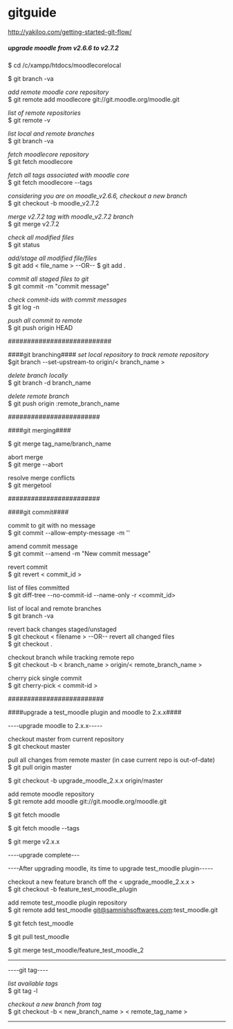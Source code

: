 gitguide
========
http://yakiloo.com/getting-started-git-flow/

##### upgrade moodle from v2.6.6 to v2.7.2 ######

$ cd /c/xampp/htdocs/moodlecorelocal

$ git branch -va 

<i>add remote moodle core repository</i> <br />
$ git remote add moodlecore git://git.moodle.org/moodle.git

<i>list of remote repositories</i> <br />
$ git remote -v

<i>list local and remote branches</i> <br />
$ git branch -va

<i>fetch moodlecore repository</i> <br />
$ git fetch moodlecore

<i>fetch all tags associated with moodle core</i>  <br />
$ git fetch moodlecore --tags

<i>considering you are on moodle_v2.6.6, checkout a new branch</i>  <br />
$ git checkout -b moodle_v2.7.2

<i>merge v2.7.2 tag with moodle_v2.7.2 branch</i>  <br /> 
$ git merge v2.7.2

<i> check all modified files</i> <br />
$ git status

<i> add/stage all modified file/files </i><br/>
$ git add < file_name >
--OR--
$ git add .

<i> commit all staged files to git </i> <br />
$ git commit -m "commit message"

<i> check commit-ids with commit messages </i> <br />
$ git log -n

<i> push all commit to remote </i> <br />
$ git push origin HEAD

###########################

####git branching####
<i>set local repository to track remote repository</i> <br />
$git branch --set-upstream-to origin/< branch_name >

<i>delete branch locally</i> <br /> 
$ git branch -d branch_name

<i>delete remote branch</i> <br />
$ git push origin :remote_branch_name

########################

####git merging####

$ git merge tag_name/branch_name

abort merge <br />
$ git merge --abort

resolve merge conflicts <br />
$ git mergetool

########################

####git commit####

commit to git with no message <br />
$ git commit --allow-empty-message -m ''

amend commit message <br />
$ git commit --amend -m "New commit message"

revert commit <br />
$ git revert < commit_id >

list of files committed <br />
$ git diff-tree --no-commit-id --name-only -r <commit_id>

list of local and remote branches <br />
$ git branch -va

revert back changes staged/unstaged <br />
$ git checkout < filename >
 --OR--
revert all changed files <br />
$ git  checkout .

checkout branch while tracking remote repo <br />
$ git checkout -b < branch_name > origin/< remote_branch_name >

cherry pick single commit <br />
$ git cherry-pick < commit-id >

#########################

####upgrade a test_moodle plugin and moodle to 2.x.x####

----upgrade moodle to 2.x.x----- <br />

checkout master from current repository <br />
$ git checkout master

pull all changes from remote master (in case current repo is out-of-date) <br />
$ git pull origin master

$ git checkout -b upgrade_moodle_2.x.x origin/master

add remote moodle repository <br />
$ git remote add moodle git://git.moodle.org/moodle.git

$ git fetch moodle

$ git fetch moodle --tags

$ git merge v2.x.x

----upgrade complete---

----After upgrading moodle, its time to upgrade test_moodle plugin-----

checkout a new feature branch off the < upgrade_moodle_2.x.x > <br />
$ git checkout -b feature_test_moodle_plugin

add remote test_moodle plugin repository <br />
$ git remote add test_moodle git@samnishsoftwares.com:test_moodle.git

$ git fetch test_moodle

$ git pull test_moodle

$ git merge test_moodle/feature_test_moodle_2

--------------------------------------------------------------------

----git tag----

<i>list available tags</i> <br />
$ git tag -l

<i> checkout a new branch from tag</i> <br />
$ git checkout -b < new_branch_name > < remote_tag_name >

-- -- --- --- --- ---


